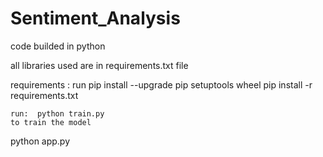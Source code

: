 # Sentiment_Analysis

code builded in python 

all libraries used are in requirements.txt file 


  requirements :  run
  pip install --upgrade pip setuptools wheel
  pip install -r requirements.txt


    run:  python train.py
    to train the model


python app.py
